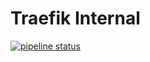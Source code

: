 # Traefik Internal

[![pipeline status](https://gitlab.higherlearning.eu/personal/homelab/docker/traefik-internal/badges/master/pipeline.svg)](https://gitlab.higherlearning.eu/personal/homelab/docker/traefik-internal/commits/master)
